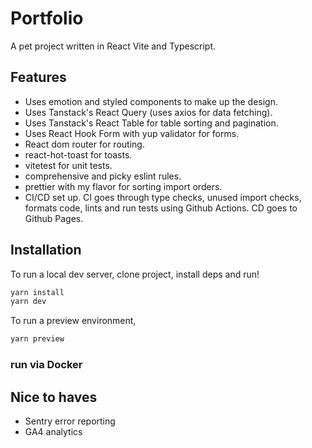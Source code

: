 # Portfolio

A pet project written in React Vite and Typescript.

## Features

- Uses emotion and styled components to make up the design.
- Uses Tanstack's React Query (uses axios for data fetching).
- Uses Tanstack's React Table for table sorting and pagination. 
- Uses React Hook Form with yup validator for forms.
- React dom router for routing.
- react-hot-toast for toasts.
- vitetest for unit tests.
- comprehensive and picky eslint rules.
- prettier with my flavor for sorting import orders.
- CI/CD set up. CI goes through type checks, unused import checks, formats code, lints and run tests using Github Actions. CD goes to Github Pages.

## Installation

To run a local dev server, clone project, install deps and run!

```sh
yarn install
yarn dev
```

To run a preview environment,

```sh
yarn preview
```

### run via Docker

## Nice to haves
- Sentry error reporting
- GA4 analytics